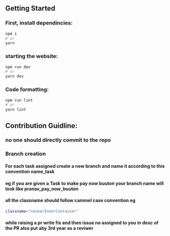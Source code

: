 
## Getting Started

### First, install dependincies:

```bash
npm i
# or
yarn
```

### starting the website:

```bash
npm run dev
# or
yarn dev
```

### Code formatting:

```bash
npm run lint
# or
yarn lint
```

## Contribution Guidline:

### no one should directly commit to the repo

### Branch creation 

#### For each task assigned create a new branch and name it according to this convention name_task 
#### eg if you are given a Task to make pay now buuton your branch name will look like pranav_pay_now_buuton 

#### all the classname should follow cammel case convention eg 
```bash 
classname="navbarInnerContainer"
``` 
#### while raising a pr write fix and then issue no assigned to you in desc of the PR also put aby 3rd year as a reviwer
